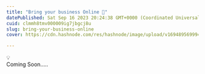 ```yaml
---
title: "Bring your business Online 🎉"
datePublished: Sat Sep 16 2023 20:24:38 GMT+0000 (Coordinated Universal Time)
cuid: clmmh8tmv000009ig7jbgcj8u
slug: bring-your-business-online
cover: https://cdn.hashnode.com/res/hashnode/image/upload/v1694895699940/d92c6ff5-7c46-4e6f-8f03-0f20d4f7a647.gif

---
```


<div data-node-type="callout">
<div data-node-type="callout-emoji">💡</div>
<div data-node-type="callout-text">Coming Soon.....</div>
</div>